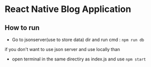 # React Native Blog Application

## How to run

* Go to jsonserver(use to store data) dir and run cmd : `npm run db`

if you don't want to use json server and use locally than


* open terminal in the same directiry as index.js and use `npm start`
